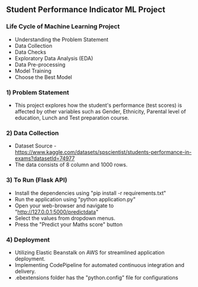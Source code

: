## Student Performance Indicator ML Project

### Life Cycle of Machine Learning Project

- Understanding the Problem Statement
- Data Collection
- Data Checks
- Exploratory Data Analysis (EDA)
- Data Pre-processing
- Model Training
- Choose the Best Model


### 1) Problem Statement

- This project explores how the student's performance (test scores) is affected by other variables such as Gender, Ethnicity, Parental level of education, Lunch and Test preparation course.


### 2) Data Collection

- Dataset Source - https://www.kaggle.com/datasets/spscientist/students-performance-in-exams?datasetId=74977
- The data consists of 8 column and 1000 rows.

### 3) To Run (Flask API)
- Install the dependencies using "pip install -r requirements.txt"
- Run the application using  "python application.py"
- Open your web-browser and navigate to "http://127.0.0.1:5000/predictdata"
- Select the values from dropdown menus.
- Press the "Predict your Maths score" button

### 4) Deployment
- Utilizing Elastic Beanstalk on AWS for streamlined application deployment.
- Implementing CodePipeline for automated continuous integration and delivery.
- .ebextensions folder has the "python.config" file for configurations